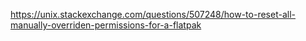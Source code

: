 https://unix.stackexchange.com/questions/507248/how-to-reset-all-manually-overriden-permissions-for-a-flatpak
